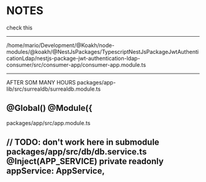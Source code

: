 # NOTES

check this 

------------------------------------------------------------------------------------

/home/mario/Development/@Koakh/node-modules/@koakh/@NestJsPackages/TypescriptNestJsPackageJwtAuthenticationLdap/nestjs-package-jwt-authentication-ldap-consumer/src/consumer-app/consumer-app.module.ts

------------------------------------------------------------------------------------

AFTER SOM MANY HOURS
packages/app-lib/src/surrealdb/surrealdb.module.ts

@Global()
@Module({
------------------------------------------------------------------------------------
packages/app/src/app.module.ts

// TODO: don't work here in submodule packages/app/src/db/db.service.ts
@Inject(APP_SERVICE)
private readonly appService: AppService,
------------------------------------------------------------------------------------
